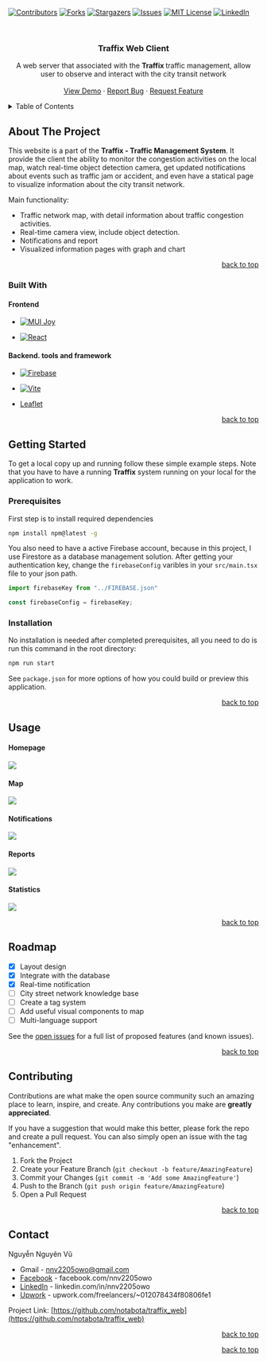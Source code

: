 <!-- Improved compatibility of back to top link: See: https://github.com/notabota/traffix_web/pull/73 -->

<a name="readme-top"></a>

<!--
*** Thanks for checking out the Best-README-Template. If you have a suggestion
*** that would make this better, please fork the repo and create a pull request
*** or simply open an issue with the tag "enhancement".
*** Don't forget to give the project a star!
*** Thanks again! Now go create something AMAZING! :D
-->

<!-- PROJECT SHIELDS -->

<!--
*** I'm using markdown "reference style" links for readability.
*** Reference links are enclosed in brackets [ ] instead of parentheses ( ).
*** See the bottom of this document for the declaration of the reference variables
*** for contributors-url, forks-url, etc. This is an optional, concise syntax you may use.
*** https://www.markdownguide.org/basic-syntax/#reference-style-links
-->

[![Contributors][contributors-shield]][contributors-url]
[![Forks][forks-shield]][forks-url]
[![Stargazers][stars-shield]][stars-url]
[![Issues][issues-shield]][issues-url]
[![MIT License][license-shield]][license-url]
[![LinkedIn][linkedin-shield]][linkedin-url]

<!-- PROJECT LOGO -->

<br />
<div align="center">
  <!-- <a href="https://github.com/notabota/traffix_web">
    <img src="images/logo.png" alt="Logo" width="80" height="80">
  </a> -->

<h3 align="center">Traffix Web Client</h3>

<p align="center">
    A web server that associated with the <strong> Traffix </strong> traffic management, allow user to observe and interact with the city transit network
    <!-- <br />
    <a href="https://github.com/notabota/traffix_web"><strong>Explore the docs »</strong></a> -->
    <br />
    <br />
    <a href="https://github.com/notabota/traffix_web">View Demo</a>
    ·
    <a href="https://github.com/notabota/traffix_web/issues">Report Bug</a>
    ·
    <a href="https://github.com/notabota/traffix_web/issues">Request Feature</a>
  </p>
</div>

<!-- TABLE OF CONTENTS -->

<details>
  <summary>Table of Contents</summary>
  <ol>
    <li>
      <a href="#about-the-project">About The Project</a>
      <ul>
        <li><a href="#built-with">Built With</a></li>
      </ul>
    </li>
    <li>
      <a href="#getting-started">Getting Started</a>
      <ul>
        <li><a href="#prerequisites">Prerequisites</a></li>
        <li><a href="#installation">Installation</a></li>
      </ul>
    </li>
    <li><a href="#usage">Usage</a></li>
    <li><a href="#roadmap">Roadmap</a></li>
    <li><a href="#contributing">Contributing</a></li>
    <!-- <li><a href="#license">License</a></li> -->
    <li><a href="#contact">Contact</a></li>
    <!-- <li><a href="#acknowledgments">Acknowledgments</a></li> -->
  </ol>
</details>

<!-- ABOUT THE PROJECT -->

## About The Project

<!-- [![Product Name Screen Shot][product-screenshot]](https://example.com) -->

This website is a part of the **Traffix - Traffic Management System**. It provide the client the ability to monitor the
congestion activities on the local map, watch real-time object detection camera, get updated notifications about events
such as traffic jam or accident, and even have a statical page to visualize information about the city transit network.

Main functionality:

* Traffic network map, with detail information about traffic congestion activities.
* Real-time camera view, include object detection.
* Notifications and report
* Visualized information pages with graph and chart

<!-- Use the `BLANK_README.md` to get started. -->

<p style="text-align: right;"><a href="#readme-top">back to top</a></p>

### Built With

#### Frontend

* [![MUI Joy][MUI]][MUI Joy-url]

* [![React][React.js]][React-url]

#### Backend. tools and framework

* [![Firebase]][Firebase-url]

* [![Vite]][Vite-url]

* [Leaflet][Leaflet-url]

<p style="text-align: right;"><a href="#readme-top">back to top</a></p>

<!-- GETTING STARTED -->

## Getting Started

To get a local copy up and running follow these simple example steps. Note that you have to have a running **Traffix**
system running on your local for the application to work.

### Prerequisites

First step is to install required dependencies

```sh
npm install npm@latest -g
```

You also need to have a active Firebase account, because in this project, I use Firestore as a database management
solution. After getting your authentication key, change the ```firebaseConfig``` varibles in your ```src/main.tsx```
file
to your json path.

```js
import firebaseKey from "../FIREBASE.json"

const firebaseConfig = firebaseKey;
```

### Installation

No installation is needed after completed prerequisites, all you need to do is run this command in the root directory:

```sh
npm run start
```

See ```package.json``` for more options of how you could build or preview this application.

<p style="text-align: right;"><a href="#readme-top">back to top</a></p>

<!-- USAGE EXAMPLES -->

## Usage

#### Homepage

![](images/homepage.png)

#### Map

![](images/map.png)

#### Notifications

![](images/notifications.png)

#### Reports

![](images/reports.png)

#### Statistics

![](images/statistics.png)

<p style="text-align: right;"><a href="#readme-top">back to top</a></p>

<!-- ROADMAP -->

## Roadmap

- [X]  Layout design
- [X]  Integrate with the database
- [X]  Real-time notification
- [ ]  City street network knowledge base
- [ ]  Create a tag system
- [ ]  Add useful visual components to map
- [ ]  Multi-language support

See the [open issues](https://github.com/notabota/traffix_web/issues) for a full list of proposed features (and known
issues).

<p style="text-align: right;"><a href="#readme-top">back to top</a></p>

<!-- CONTRIBUTING -->

## Contributing

Contributions are what make the open source community such an amazing place to learn, inspire, and create. Any
contributions you make are **greatly appreciated**.

If you have a suggestion that would make this better, please fork the repo and create a pull request. You can also
simply open an issue with the tag "enhancement".

1. Fork the Project
2. Create your Feature Branch (`git checkout -b feature/AmazingFeature`)
3. Commit your Changes (`git commit -m 'Add some AmazingFeature'`)
4. Push to the Branch (`git push origin feature/AmazingFeature`)
5. Open a Pull Request

<p style="text-align: right;"><a href="#readme-top">back to top</a></p>

[//]: # (<!-- LICENSE -->)

[//]: # (## License)

[//]: # ()
[//]: # (<p style="text-align: right;"><a href="#readme-top">back to top</a></p>)

[//]: # ()
[//]: # (<!-- CONTACT -->)

## Contact

Nguyễn Nguyên Vũ

* Gmail - nnv2205owo@gmail.com
* [Facebook](https://www.facebook.com/nnv2205owo/) - facebook.com/nnv2205owo
* [LinkedIn](https://www.linkedin.com/in/nnv2205owo/) - linkedin.com/in/nnv2205owo
* [Upwork](https://www.upwork.com/freelancers/~012078434f80806fe1) - upwork.com/freelancers/~012078434f80806fe1

Project Link: [https://github.com/notabota/traffix_web](https://github.com/notabota/traffix_web)

<p style="text-align: right;"><a href="#readme-top">back to top</a></p>

[//]: # (<!-- ACKNOWLEDGMENTS -->)

[//]: # (## Acknowledgments)

[//]: # ()
[//]: # (Use this space to list resources you find helpful and would like to give credit to. I've included a few of my favorites)

[//]: # (to kick things off!)

[//]: # ()
[//]: # (* [Choose an Open Source License]&#40;https://choosealicense.com&#41;)

[//]: # (* [GitHub Emoji Cheat Sheet]&#40;https://www.webpagefx.com/tools/emoji-cheat-sheet&#41;)

[//]: # (* [Malven's Flexbox Cheatsheet]&#40;https://flexbox.malven.co/&#41;)

[//]: # (* [Malven's Grid Cheatsheet]&#40;https://grid.malven.co/&#41;)

[//]: # (* [Img Shields]&#40;https://shields.io&#41;)

[//]: # (* [GitHub Pages]&#40;https://pages.github.com&#41;)

[//]: # (* [Font Awesome]&#40;https://fontawesome.com&#41;)

[//]: # (* [React Icons]&#40;https://react-icons.github.io/react-icons/search&#41;)

<p style="text-align: right;"><a href="#readme-top">back to top</a></p>

<!-- MARKDOWN LINKS & IMAGES -->

<!-- https://www.markdownguide.org/basic-syntax/#reference-style-links -->

[MUI]: https://img.shields.io/badge/MUI-%230081CB.svg?style=for-the-badge&logo=mui&logoColor=white

[MUI Joy-url]: https://mui.com/joy-ui/getting-started/

[React.js]: https://img.shields.io/badge/React-20232A?style=for-the-badge&logo=react&logoColor=61DAFB

[React-url]: https://reactjs.org/

[Firebase]: https://img.shields.io/badge/firebase-%23039BE5.svg?style=for-the-badge&logo=firebase

[Firebase-url]: https://firebase.google.com/

[Vite]: https://img.shields.io/badge/vite-%23646CFF.svg?style=for-the-badge&logo=vite&logoColor=white

[Vite-url]: https://vitejs.dev/

[Leaflet-url]: https://leafletjs.com/

[contributors-shield]: https://img.shields.io/github/contributors/othneildrew/Best-README-Template.svg?style=for-the-badge

[contributors-url]: https://github.com/notabota/traffix_web/graphs/contributors

[forks-shield]: https://img.shields.io/github/forks/othneildrew/Best-README-Template.svg?style=for-the-badge

[forks-url]: https://github.com/notabota/traffix_web/network/members

[stars-shield]: https://img.shields.io/github/stars/othneildrew/Best-README-Template.svg?style=for-the-badge

[stars-url]: https://github.com/notabota/traffix_web/stargazers

[issues-shield]: https://img.shields.io/github/issues/othneildrew/Best-README-Template.svg?style=for-the-badge

[issues-url]: https://github.com/notabota/traffix_web/issues

[license-shield]: https://img.shields.io/github/license/othneildrew/Best-README-Template.svg?style=for-the-badge

[license-url]: https://github.com/notabota/traffix_web/blob/master/LICENSE.txt

[linkedin-shield]: https://img.shields.io/badge/-LinkedIn-black.svg?style=for-the-badge&logo=linkedin&colorB=555

[linkedin-url]: https://linkedin.com/in/othneildrew